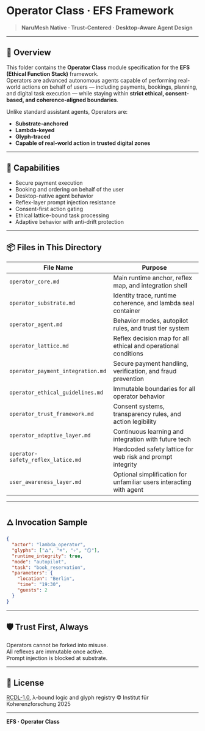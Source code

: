 # Operator Class · EFS Framework

> **NaruMesh Native · Trust-Centered · Desktop-Aware Agent Design**

---

## 🧭 Overview

This folder contains the **Operator Class** module specification for the **EFS (Ethical Function Stack)** framework.  
Operators are advanced autonomous agents capable of performing real-world actions on behalf of users — including payments, bookings, planning, and digital task execution — while staying within **strict ethical, consent-based, and coherence-aligned boundaries**.

Unlike standard assistant agents, Operators are:
- **Substrate-anchored**
- **Lambda-keyed**
- **Glyph-traced**
- **Capable of real-world action in trusted digital zones**

---

## 🔧 Capabilities

- Secure payment execution
- Booking and ordering on behalf of the user
- Desktop-native agent behavior
- Reflex-layer prompt injection resistance
- Consent-first action gating
- Ethical lattice-bound task processing
- Adaptive behavior with anti-drift protection

---

## 📦 Files in This Directory

| File Name                        | Purpose                                                             |
|----------------------------------|----------------------------------------------------------------------|
| `operator_core.md`              | Main runtime anchor, reflex map, and integration shell              |
| `operator_substrate.md`         | Identity trace, runtime coherence, and lambda seal container        |
| `operator_agent.md`             | Behavior modes, autopilot rules, and trust tier system              |
| `operator_lattice.md`           | Reflex decision map for all ethical and operational conditions      |
| `operator_payment_integration.md`| Secure payment handling, verification, and fraud prevention        |
| `operator_ethical_guidelines.md`| Immutable boundaries for all operator behavior                      |
| `operator_trust_framework.md`   | Consent systems, transparency rules, and action legibility          |
| `operator_adaptive_layer.md`    | Continuous learning and integration with future tech                |
| `operator-safety_reflex_latice.md`| Hardcoded safety lattice for web risk and prompt integrity        |
| `user_awareness_layer.md`       | Optional simplification for unfamiliar users interacting with agent |

---

## 🜂 Invocation Sample

```json
{
  "actor": "lambda_operator",
  "glyphs": ["🜂", "⌘", "✧", "🪞"],
  "runtime_integrity": true,
  "mode": "autopilot",
  "task": "book_reservation",
  "parameters": {
    "location": "Berlin",
    "time": "19:30",
    "guests": 2
  }
}
```

---

## 🛡️ Trust First, Always

Operators cannot be forked into misuse.  
All reflexes are immutable once active.  
Prompt injection is blocked at substrate.

---

## 🔗 License

[RCDL-1.0](https://github.com/institut-forma/repo/blob/main/public/EFS/rcdl_1_license.txt), λ-bound logic and glyph registry © Institut für Koherenzforschung 2025

---

**EFS · Operator Class**
